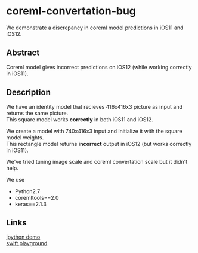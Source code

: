 # coreml-convertation-bug
We demonstrate a discrepancy in coreml model predictions in iOS11 and iOS12.

## Abstract

Coreml model gives incorrect predictions on iOS12 (while working correctly in iOS11).

## Description

We have an identity model that recieves 416x416x3 picture as input and returns the same picture.
<br>
This square model works __correctly__ in both iOS11 and iOS12.

We create a model with 740x416x3 input and initialize it with the square model weights.
<br>
This rectangle model returns __incorrect__ output in iOS12 (but works correctly in iOS11).

We've tried tuning image scale and coreml convertation scale but it didn't help.

We use 
* Python2.7
* coremltools==2.0 
* keras==2.1.3

## Links

[ipython demo](https://github.com/varvara-krasavina/coreml-convertation-bug/blob/master/ipynb-demo/demo.ipynb)
<br>
[swift playground](https://github.com/varvara-krasavina/coreml-convertation-bug/tree/master/swift-playground-demo/identity_playground.playground)

